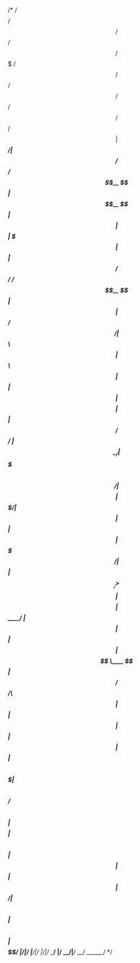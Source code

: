 
/*
 /$$$$$$$$ /$$   /$$  /$$$$$$  /$$$$$$$  /$$   /$$ /$$   /$$ /$$   /$$  /$$$$$$ 
| $$_____/| $$  / $$ /$$__  $$| $$__  $$| $$  | $$| $$$ | $$| $$  /$$/ /$$__  $$
| $$      |  $$/ $$/| $$  \ $$| $$  \ $$| $$  | $$| $$$$| $$| $$ /$$/ | $$  \__/
| $$$$$    \  $$$$/ | $$$$$$$$| $$$$$$$/| $$  | $$| $$ $$ $$| $$$$$/  |  $$$$$$ 
| $$__/     >$$  $$ | $$__  $$| $$____/ | $$  | $$| $$  $$$$| $$  $$   \____  $$
| $$       /$$/\  $$| $$  | $$| $$      | $$  | $$| $$\  $$$| $$\  $$  /$$  \ $$
| $$$$$$$$| $$  \ $$| $$  | $$| $$      |  $$$$$$/| $$ \  $$| $$ \  $$|  $$$$$$/
|________/|__/  |__/|__/  |__/|__/       \______/ |__/  \__/|__/  \__/ \______/ 
 */                                                                               
                                                                                
